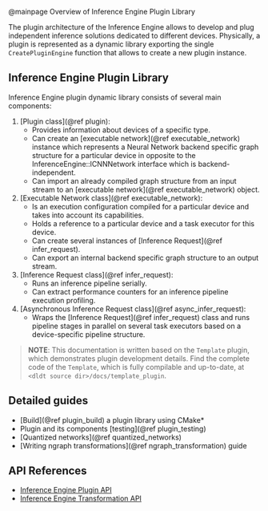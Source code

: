 @mainpage Overview of Inference Engine Plugin Library

The plugin architecture of the Inference Engine allows to develop and plug independent inference 
solutions dedicated to different devices. Physically, a plugin is represented as a dynamic library 
exporting the single `CreatePluginEngine` function that allows to create a new plugin instance.

Inference Engine Plugin Library
-----------------------

Inference Engine plugin dynamic library consists of several main components:

1. [Plugin class](@ref plugin):
	- Provides information about devices of a specific type.
	- Can create an [executable network](@ref executable_network) instance which represents a Neural 
	Network backend specific graph structure for a particular device in opposite to the InferenceEngine::ICNNNetwork 
	interface which is backend-independent.
	- Can import an already compiled graph structure from an input stream to an 
	[executable network](@ref executable_network) object.
2. [Executable Network class](@ref executable_network):
	- Is an execution configuration compiled for a particular device and takes into account its capabilities.
	- Holds a reference to a particular device and a task executor for this device.
	- Can create several instances of [Inference Request](@ref infer_request).
	- Can export an internal backend specific graph structure to an output stream.
3. [Inference Request class](@ref infer_request):
    - Runs an inference pipeline serially.
    - Can extract performance counters for an inference pipeline execution profiling.
4. [Asynchronous Inference Request class](@ref async_infer_request):
    - Wraps the [Inference Request](@ref infer_request) class and runs pipeline stages in parallel 
	on several task executors based on a device-specific pipeline structure.

> **NOTE**: This documentation is written based on the `Template` plugin, which demonstrates plugin 
development details. Find the complete code of the `Template`, which is fully compilable and up-to-date,
at `<dldt source dir>/docs/template_plugin`.

Detailed guides
-----------------------

* [Build](@ref plugin_build) a plugin library using CMake\*
* Plugin and its components [testing](@ref plugin_testing)
* [Quantized networks](@ref quantized_networks)
* [Writing ngraph transformations](@ref ngraph_transformation) guide

API References
-----------------------

* [Inference Engine Plugin API](group__ie__dev__api.html)
* [Inference Engine Transformation API](group__ie__transformation__api.html)
